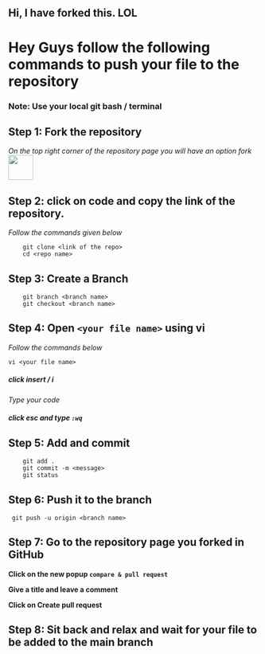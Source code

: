 Hi, I have forked this. LOL
---------------------------
# Hey Guys follow the following commands to push your file to the repository

### Note: Use your local git bash / terminal

## Step 1: Fork the repository 
_On the top right corner of the repository page you will have an option fork_ <img src="https://cdn.iconscout.com/icon/free/png-256/git-fork-3603485-3003810.png" width="50px">


## Step 2: click on code and copy the link of the repository.
_Follow the commands given below_
```
    git clone <link of the repo>
    cd <repo name>
```

## Step 3: Create a Branch
```
    git branch <branch name>
    git checkout <branch name>
```

## Step 4: Open ```<your file name>``` using vi
_Follow the commands below_

```vi <your file name>```

##### click insert / i 
_Type your code_

##### click esc and type ```:wq```


## Step 5: Add and commit 

```
    git add .
    git commit -m <message>
    git status 
```

## Step 6: Push it to the branch

``` git push -u origin <branch name>```

## Step 7: Go to the repository page you forked in GitHub

__Click on the new popup ```compare & pull request```__

__Give a title and leave a comment__

__Click on Create pull request__


## Step 8: Sit back and relax and wait for your file to be added to the main branch

